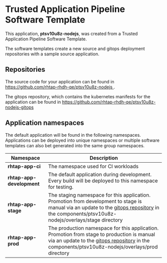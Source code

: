 # Trusted Application Pipeline Software Template

This application, **ptsv10u8z-nodejs**, was created from a Trusted Application Pipeline Software Template.

The software templates create a new source and gitops deployment repositories with a sample source application. 

## Repositories

The source code for your application can be found in [https://github.com/rhtap-rhdh-qe/ptsv10u8z-nodejs ](https://github.com/rhtap-rhdh-qe/ptsv10u8z-nodejs ).
 
The gitops repository, which contains the kubernetes manifests for the application can be found in 
[https://github.com/rhtap-rhdh-qe/ptsv10u8z-nodejs-gitops ](https://github.com/rhtap-rhdh-qe/ptsv10u8z-nodejs-gitops ) 

## Application namespaces 

The default application will be found in the following namespaces. Applications can be deployed into unique namespaces or multiple software templates can also bet generated into the same group namespaces.  

|  Namespace   |  Description   |  
| -------- | -------- |
| **rhtap-app-ci** | The namespace used for CI workloads |
| **rhtap-app-development** | The default application during development. Every build will be deployed to this namespace for testing. |
| **rhtap-app-stage** | The staging namespace for this application. Promotion from development to stage is manual via an update to the [gitops repository](https://github.com/rhtap-rhdh-qe/ptsv10u8z-nodejs-gitops ) in the components/ptsv10u8z-nodejs/overlays/stage directory |
| **rhtap-app-prod** | The production namespace for this application. Promotion from stage to production is manual via an update to the [gitops repository](https://github.com/rhtap-rhdh-qe/ptsv10u8z-nodejs-gitops ) in the components/ptsv10u8z-nodejs/overlays/prod directory |